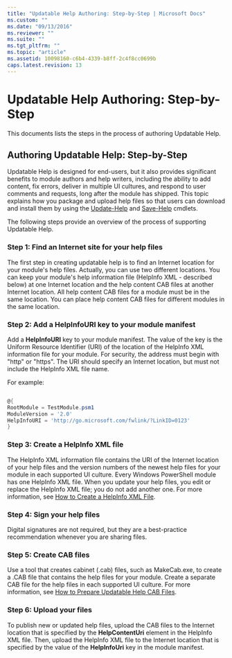 ```yaml
---
title: "Updatable Help Authoring: Step-by-Step | Microsoft Docs"
ms.custom: ""
ms.date: "09/13/2016"
ms.reviewer: ""
ms.suite: ""
ms.tgt_pltfrm: ""
ms.topic: "article"
ms.assetid: 10098160-c6b4-4339-b8ff-2c4f8cc0699b
caps.latest.revision: 13
---
```

# Updatable Help Authoring: Step-by-Step

This documents lists the steps in the process of authoring Updatable Help.

## Authoring Updatable Help: Step-by-Step

Updatable Help is designed for end-users, but it also provides significant benefits to module authors and help writers, including the ability to add content, fix errors, deliver in multiple UI cultures, and respond to user comments and requests, long after the module has shipped. This topic explains how you package and upload help files so that users can download and install them by using the [Update-Help](/powershell/module/Microsoft.PowerShell.Core/Update-Help) and [Save-Help](/powershell/module/Microsoft.PowerShell.Core/Save-Help) cmdlets.

The following steps provide an overview of the process of supporting Updatable Help.

### Step 1: Find an Internet site for your help files

The first step in creating updatable help is to find an Internet location for your module's help files. Actually, you can use two different locations. You can keep your module's help information file (HelpInfo XML - described below) at one Internet location and the help content CAB files at another Internet location. All help content CAB files for a module must be in the same location. You can place help content CAB files for different modules in the same location.

### Step 2: Add a HelpInfoURI key to your module manifest

Add a **HelpInfoURI** key to your module manifest. The value of the key is the Uniform Resource Identifier (URI) of the location of the HelpInfo XML information file for your module. For security, the address must begin with "http" or "https". The URI should specify an Internet location, but must not include the HelpInfo XML file name.

For example:

```powershell

@{
RootModule = TestModule.psm1
ModuleVersion = '2.0'
HelpInfoURI = 'http://go.microsoft.com/fwlink/?LinkID=0123'
}
```

### Step 3: Create a HelpInfo XML file

The HelpInfo XML information file contains the URI of the Internet location of your help files and the version numbers of the newest help files for your module in each supported UI culture. Every Windows PowerShell module has one HelpInfo XML file. When you update your help files, you edit or replace the HelpInfo XML file; you do not add another one. For more information, see [How to Create a HelpInfo XML File](./how-to-create-a-helpinfo-xml-file.md).

### Step 4: Sign your help files

Digital signatures are not required, but they are a best-practice recommendation whenever you are sharing files.

### Step 5: Create CAB files

Use a tool that creates cabinet (.cab) files, such as MakeCab.exe, to create a .CAB file that contains the help files for your module. Create a separate CAB file for the help files in each supported UI culture. For more information, see [How to Prepare Updatable Help CAB Files](./how-to-prepare-updatable-help-cab-files.md).

### Step 6: Upload your files

To publish new or updated help files, upload the CAB files to the Internet location that is specified by the **HelpContentUri** element in the HelpInfo XML file. Then, upload the HelpInfo XML file to the Internet location that is specified by the value of the **HelpInfoUri** key in the module manifest.
